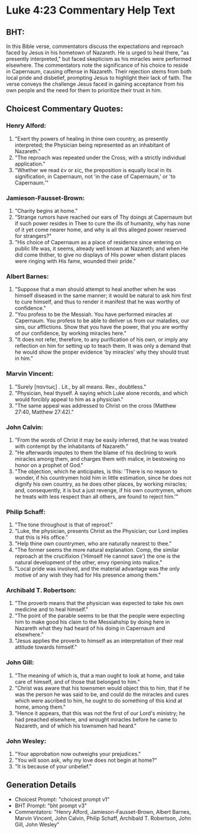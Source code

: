 # Luke 4:23 Commentary Help Text

## BHT:
In this Bible verse, commentators discuss the expectations and reproach faced by Jesus in his hometown of Nazareth. He is urged to heal there, "as presently interpreted," but faced skepticism as his miracles were performed elsewhere. The commentators note the significance of his choice to reside in Capernaum, causing offense in Nazareth. Their rejection stems from both local pride and disbelief, prompting Jesus to highlight their lack of faith. The verse conveys the challenge Jesus faced in gaining acceptance from his own people and the need for them to prioritize their trust in him.

## Choicest Commentary Quotes:
### Henry Alford:
1. "Exert thy powers of healing in thine own country, as presently interpreted; the Physician being represented as an inhabitant of Nazareth."
2. "The reproach was repeated under the Cross, with a strictly individual application."
3. "Whether we read ἐν or εἰς, the preposition is equally local in its signification, in Capernaum, not 'in the case of Capernaum,' or 'to Capernaum.'"

### Jamieson-Fausset-Brown:
1. "Charity begins at home."
2. "Strange rumors have reached our ears of Thy doings at Capernaum but if such power resides in Thee to cure the ills of humanity, why has none of it yet come nearer home, and why is all this alleged power reserved for strangers?"
3. "His choice of Capernaum as a place of residence since entering on public life was, it seems, already well known at Nazareth; and when He did come thither, to give no displays of His power when distant places were ringing with His fame, wounded their pride."

### Albert Barnes:
1. "Suppose that a man should attempt to heal another when he was himself diseased in the same manner; it would be natural to ask him first to cure himself, and thus to render it manifest that he was worthy of confidence."
2. "You profess to be the Messiah. You have performed miracles at Capernaum. You profess to be able to deliver us from our maladies, our sins, our afflictions. Show that you have the power, that you are worthy of our confidence, by working miracles here."
3. "It does not refer, therefore, to any purification of his own, or imply any reflection on him for setting up to teach them. It was only a demand that he would show the proper evidence 'by miracles' why they should trust in him."

### Marvin Vincent:
1. "Surely [παντως] . Lit., by all means. Rev., doubtless." 
2. "Physician, heal thyself. A saying which Luke alone records, and which would forcibly appeal to him as a physician." 
3. "The same appeal was addressed to Christ on the cross (Matthew 27:40, Matthew 27:42)."

### John Calvin:
1. "From the words of Christ it may be easily inferred, that he was treated with contempt by the inhabitants of Nazareth."
2. "He afterwards imputes to them the blame of his declining to work miracles among them, and charges them with malice, in bestowing no honor on a prophet of God."
3. "The objection, which he anticipates, is this: 'There is no reason to wonder, if his countrymen hold him in little estimation, since he does not dignify his own country, as he does other places, by working miracles; and, consequently, it is but a just revenge, if his own countrymen, whom he treats with less respect than all others, are found to reject him.'"

### Philip Schaff:
1. "The tone throughout is that of reproof."
2. "Luke, the physician, presents Christ as the Physician; our Lord implies that this is His office."
3. "Help thine own countrymen, who are naturally nearest to thee."
4. "The former seems the more natural explanation. Comp, the similar reproach at the crucifixion ('Himself He cannot save') the one is the natural development of the other, envy ripening into malice."
5. "Local pride was involved, and the material advantage was the only motive of any wish they had for His presence among them."

### Archibald T. Robertson:
1. "The proverb means that the physician was expected to take his own medicine and to heal himself."
2. "The point of the parable seems to be that the people were expecting him to make good his claim to the Messiahship by doing here in Nazareth what they had heard of his doing in Capernaum and elsewhere."
3. "Jesus applies the proverb to himself as an interpretation of their real attitude towards himself."

### John Gill:
1. "The meaning of which is, that a man ought to look at home, and take care of himself, and of those that belonged to him."
2. "Christ was aware that his townsmen would object this to him, that if he was the person he was said to be, and could do the miracles and cures which were ascribed to him, he ought to do something of this kind at home, among them."
3. "Hence it appears, that this was not the first of our Lord's ministry; he had preached elsewhere, and wrought miracles before he came to Nazareth, and of which his townsmen had heard."

### John Wesley:
1. "Your approbation now outweighs your prejudices."
2. "You will soon ask, why my love does not begin at home?"
3. "It is because of your unbelief."


## Generation Details
- Choicest Prompt: "choicest prompt v1"
- BHT Prompt: "bht prompt v3"
- Commentators: "Henry Alford, Jamieson-Fausset-Brown, Albert Barnes, Marvin Vincent, John Calvin, Philip Schaff, Archibald T. Robertson, John Gill, John Wesley"
